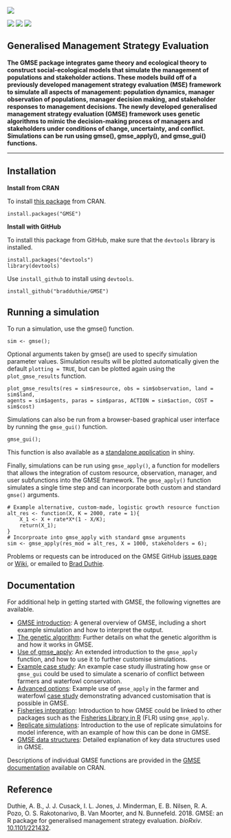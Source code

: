 ![](https://raw.githubusercontent.com/bradduthie/gmse/1727ea37f32f0f40df8ee6e8277d0d1723c88639/notebook/images/GMSE_logo_name.png)

[![](http://www.r-pkg.org/badges/version/GMSE?color=yellowgreen)](https://cran.r-project.org/package=GMSE) [![](http://cranlogs.r-pkg.org/badges/grand-total/GMSE?color=yellowgreen)](http://cranlogs.r-pkg.org/badges/grand-total/GMSE)
[![](http://cranlogs.r-pkg.org/badges/last-month/GMSE?color=yellowgreen)](http://cranlogs.r-pkg.org/badges/last-month/GMSE)


Generalised Management Strategy Evaluation
--------------------------------------------------------------------------------

**The GMSE package integrates game theory and ecological theory to construct social-ecological models that simulate the management of populations and stakeholder actions. These models build off of a previously developed management strategy evaluation (MSE) framework to simulate all aspects of management: population dynamics, manager observation of populations, manager decision making, and stakeholder responses to management decisions. The newly developed generalised management strategy evaluation (GMSE) framework uses genetic algorithms to mimic the decision-making process of managers and stakeholders under conditions of change, uncertainty, and conflict. Simulations can be run using gmse(), gmse_apply(), and gmse_gui() functions.**

--------------------------------------------------------------------------------

## Installation

**Install from CRAN**

To install [this package](https://CRAN.R-project.org/package=GMSE) from CRAN.

```
install.packages("GMSE")
```

**Install with GitHub**

To install this package from GitHub, make sure that the `devtools` library is installed.

```
install.packages("devtools")
library(devtools)
```

Use `install_github` to install using `devtools`.

```
install_github("bradduthie/GMSE")
```

## Running a simulation

To run a simulation, use the gmse() function.

```
sim <- gmse();
```

Optional arguments taken by gmse() are used to specify simulation parameter values. Simulation results will be plotted automatically given the default `plotting = TRUE`, but can be plotted again using the `plot_gmse_results` function.

```
plot_gmse_results(res = sim$resource, obs = sim$observation, land = sim$land, 
agents = sim$agents, paras = sim$paras, ACTION = sim$action, COST = sim$cost)
```

Simulations can also be run from a browser-based graphical user interface by running the `gmse_gui()` function.

```
gmse_gui();
```

This function is also available as a [standalone application](https://bradduthie.shinyapps.io/gmse_gui/) in shiny.

Finally, simulations can be run using `gmse_apply()`, a function for modellers that allows the integration of custom resource, observation, manager, and user subfunctions into the GMSE framework. The `gmse_apply()` function simulates a single time step and can incorporate both custom and standard `gmse()` arguments.

```
# Example alternative, custom-made, logistic growth resource function
alt_res <- function(X, K = 2000, rate = 1){
    X_1 <- X + rate*X*(1 - X/K);
    return(X_1);
}
# Incorproate into gmse_apply with standard gmse arguments
sim <- gmse_apply(res_mod = alt_res, X = 1000, stakeholders = 6); 
```

Problems or requests can be introduced on the GMSE GitHub [issues page](https://github.com/bradduthie/gmse/issues) or [Wiki](https://github.com/bradduthie/gmse/wiki), or emailed to [Brad Duthie](https://bradduthie.github.io/).

## Documentation

For additional help in getting started with GMSE, the following vignettes are available.

- [GMSE introduction](https://cran.r-project.org/package=GMSE/vignettes/ms.pdf): A general overview of GMSE, including a short example simulation and how to interpret the output.
- [The genetic algorithm](https://cran.r-project.org/package=GMSE/vignettes/SI1.pdf): Further details on what the genetic algorithm is and how it works in GMSE.
- [Use of gmse_apply](https://cran.r-project.org/package=GMSE/vignettes/SI2.pdf): An extended introduction to the `gmse_apply` function, and how to use it to further customise simulations.
- [Example case study](https://cran.r-project.org/package=GMSE/vignettes/SI3.pdf): An example case study illustrating how `gmse` or `gmse_gui` could be used to simulate a scenario of conflict between farmers and waterfowl conservation.
- [Advanced options](https://cran.r-project.org/package=GMSE/vignettes/SI4.pdf): Example use of `gmse_apply` in the farmer and waterfowl [case study](https://cran.r-project.org/package=GMSE/vignettes/SI3.pdf) demonstrating advanced customisation that is possible in GMSE.
- [Fisheries integration](https://cran.r-project.org/package=GMSE/vignettes/SI5.pdf): Introduction to how GMSE could be linked to other packages such as the [Fisheries Library in R](http://www.flr-project.org/) (FLR) using `gmse_apply`.
- [Replicate simulations](https://cran.r-project.org/package=GMSE/vignettes/SI6.pdf): Introduction to the use of replicate simulatoins for model inference, with an example of how this can be done in GMSE.
- [GMSE data structures](https://cran.r-project.org/package=GMSE/vignettes/SI7.pdf): Detailed explanation of key data structures used in GMSE.

Descriptions of individual GMSE functions are provided in the [GMSE documentation](https://cran.r-project.org/package=GMSE/GMSE.pdf) available on CRAN.

## Reference

Duthie, A. B., J. J. Cusack, I. L. Jones, J. Minderman, E. B. Nilsen, R. A. Pozo, O. S. Rakotonarivo, B. Van Moorter, and N. Bunnefeld. 2018. GMSE: an R package for generalised management strategy evaluation. *bioRxiv*. [10.1101/221432](https://www.biorxiv.org/content/early/2017/11/17/221432).




